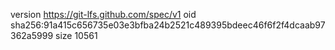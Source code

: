 version https://git-lfs.github.com/spec/v1
oid sha256:91a415c656735e03e3bfba24b2521c489395bdeec46f6f2f4dcaab97362a5999
size 10561

